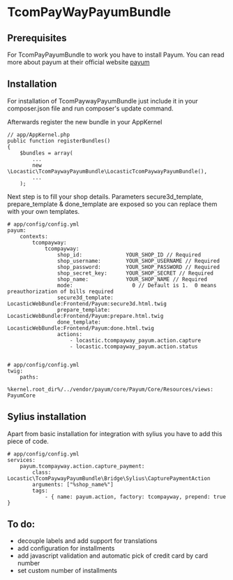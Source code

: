 TcomPayWayPayumBundle
=====================

## Prerequisites

For TcomPayPayumBundle to work you have to install Payum. You can read more about payum at their official website
[payum](http://payum.org/)

## Installation

For installation of TcomPaywayPayumBundle just include it in your composer.json file and run composer's update
command.

Afterwards register the new bundle in your AppKernel

    // app/AppKernel.php
    public function registerBundles()
    {
        $bundles = array(
            ...
            new \Locastic\TcomPaywayPayumBundle\LocasticTcomPaywayPayumBundle(),
            ...
        );


Next step is to fill your shop details. Parameters secure3d_template, prepare_template & done_template are exposed
so you can replace them with your own templates.

    # app/config/config.yml
    payum:
        contexts:
            tcompayway:
                tcompayway:
                    shop_id:              YOUR_SHOP_ID // Required
                    shop_username:        YOUR_SHOP_USERNAME // Required
                    shop_password:        YOUR_SHOP_PASSWORD // Required
                    shop_secret_key:      YOUR_SHOP_SECRET // Required
                    shop_name:            YOUR_SHOP_NAME // Required
                    mode:                   0 // Default is 1.  0 means preauthorization of bills required
                    secure3d_template:     LocasticWebBundle:Frontend/Payum:secure3d.html.twig
                    prepare_template:      LocasticWebBundle:Frontend/Payum:prepare.html.twig
                    done_template:      LocasticWebBundle:Frontend/Payum:done.html.twig
                    actions:
                        - locastic.tcompayway_payum.action.capture
                        - locastic.tcompayway_payum.action.status


    # app/config/config.yml
    twig:
        paths:
            %kernel.root_dir%/../vendor/payum/core/Payum/Core/Resources/views: PayumCore

## Sylius installation

Apart from basic installation for integration with sylius you have to add this piece of code.

    # app/config/config.yml
    services:
        payum.tcompayway.action.capture_payment:
            class: Locastic\TcomPaywayPayumBundle\Bridge\Sylius\CapturePaymentAction
            arguments: ["%shop_name%"]
            tags:
                - { name: payum.action, factory: tcompayway, prepend: true }


## To do:
- decouple labels and add support for translations
- add configuration for installments 
- add javascript validation and automatic pick of credit card by card number
- set custom number of installments
